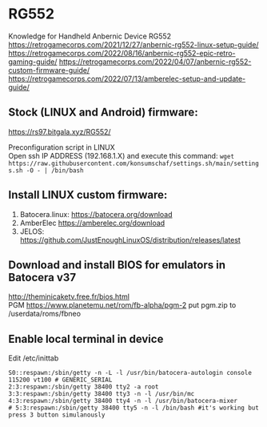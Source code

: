 # RG552
Knowledge for Handheld Anbernic Device RG552  
https://retrogamecorps.com/2021/12/27/anbernic-rg552-linux-setup-guide/  
https://retrogamecorps.com/2022/08/16/anbernic-rg552-epic-retro-gaming-guide/ 
https://retrogamecorps.com/2022/04/07/anbernic-rg552-custom-firmware-guide/  
https://retrogamecorps.com/2022/07/13/amberelec-setup-and-update-guide/  

## Stock (LINUX and Android) firmware:  
https://rs97.bitgala.xyz/RG552/  

Preconfiguration script in LINUX  
Open ssh IP ADDRESS (192.168.1.X) and execute this command:
`wget https://raw.githubusercontent.com/konsumschaf/settings.sh/main/settings.sh -O - | /bin/bash`


## Install LINUX custom firmware:   
1. Batocera.linux: https://batocera.org/download  
2. AmberElec https://amberelec.org/download  
3. JELOS: https://github.com/JustEnoughLinuxOS/distribution/releases/latest  

## Download and install BIOS for emulators in Batocera v37  
http://theminicaketv.free.fr/bios.html  
PGM https://www.planetemu.net/rom/fb-alpha/pgm-2 put pgm.zip to /userdata/roms/fbneo  

## Enable local terminal in device  
Edit /etc/inittab
```
S0::respawn:/sbin/getty -n -L -l /usr/bin/batocera-autologin console 115200 vt100 # GENERIC_SERIAL
2:3:respawn:/sbin/getty 38400 tty2 -a root
3:3:respawn:/sbin/getty 38400 tty3 -n -l /usr/bin/mc
4:3:respawn:/sbin/getty 38400 tty4 -n -l /usr/bin/batocera-mixer
# 5:3:respawn:/sbin/getty 38400 tty5 -n -l /bin/bash #it's working but press 3 button simulanously
```
